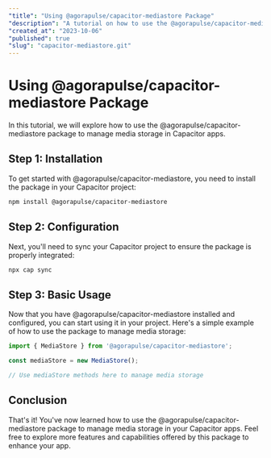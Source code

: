 ```yaml
---
"title": "Using @agorapulse/capacitor-mediastore Package"
"description": "A tutorial on how to use the @agorapulse/capacitor-mediastore package to manage media storage in Capacitor apps."
"created_at": "2023-10-06"
"published": true
"slug": "capacitor-mediastore.git"
---
```


# Using @agorapulse/capacitor-mediastore Package

In this tutorial, we will explore how to use the @agorapulse/capacitor-mediastore package to manage media storage in Capacitor apps.

## Step 1: Installation

To get started with @agorapulse/capacitor-mediastore, you need to install the package in your Capacitor project:

```bash
npm install @agorapulse/capacitor-mediastore
```

## Step 2: Configuration

Next, you'll need to sync your Capacitor project to ensure the package is properly integrated:

```bash
npx cap sync
```

## Step 3: Basic Usage

Now that you have @agorapulse/capacitor-mediastore installed and configured, you can start using it in your project. Here's a simple example of how to use the package to manage media storage:

```typescript
import { MediaStore } from '@agorapulse/capacitor-mediastore';

const mediaStore = new MediaStore();

// Use mediaStore methods here to manage media storage
```

## Conclusion

That's it! You've now learned how to use the @agorapulse/capacitor-mediastore package to manage media storage in your Capacitor apps. Feel free to explore more features and capabilities offered by this package to enhance your app.

```
